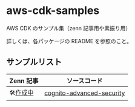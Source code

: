 # aws-cdk-samples

AWS CDK のサンプル集（zenn 記事用や素振り用）

詳しくは、各パッケージの README を参照のこと。

## サンプルリスト

| Zenn 記事           | ソースコード                                                       |
| ------------------- | ------------------------------------------------------------------ |
| 🛠[作成中](#not-yet) | [cognito-advanced-security](./packages/cognito-advanced-security/) |
